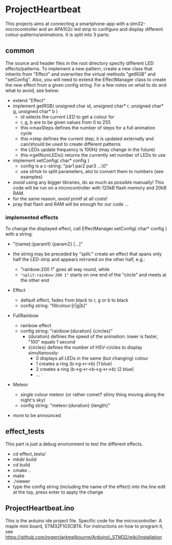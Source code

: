 # ProjectHeartbeat
This projects aims at connecting a smartphone-app with a stm32-microcontroller and an APA102c led
strip to configure and display different colour-patterns/animations. It is split into 3 parts:

## common
The source and header files in the root directory specify different LED effects/patterns. To 
implement a new pattern, create a new class that inherits from "Effect" and overwrites the virtual 
methods "getRGB" and "setConfig". Also, you will need to extend the EffectManager class to create the
new effect from a given config string. For a few notes on what to do and what to avoid, see below:

- extend "Effect"
- implement getRGB( unsigned char id, unsigned char\* r, unsigned char\* g, unsigned char\* b )
  - id selects the current LED to get a colour for
  - r, g, b are to be given values from 0 to 255
  - this->maxSteps defines the number of steps for a full animation cycle
  - this->step defines the current step, it is updated externally and can/should be used to create
	different patterns
  - the LEDs update frequency is 100Hz (may change in the future)
  - this->getNumLEDs() returns the currently set number of LEDs to use
- implement setConfig( char\* config )
  - config is a c-string: "par1 par2 par3 ...\0"
  - use strtok to split parameters, atoi to convert them to numbers (see examples)
- *avoid* using any bigger libraries, do as much as possible manually! This code will be run on a
  microcontroller with 120kB flash memory and 20kB RAM.
- for the same reason, *avoid* printf at all costs!
- pray that flash and RAM will be enough for our code ...

### implemented effects
To change the displayed effect, call EffectManager.setConfig( char\* config ) with a string:

- "{name}:{param1} {param2} [...]"
- the string may be preceded by "split:" create an effect that spans only half the LED-strip and
  appears mirrored on the other half, e.g.:
  - "rainbow:200 1" goes all way round, while
  - `"split:rainbow:200 1"` starts on one end of the "circle" and meets at the other end

- Effect
  - default effect, fades from black to r, g or b to black
  - config string: "fillcolour:[r|g|b]"
- FullRainbow
  - rainbow effect
  - config string: "rainbow:{duration} {circles}"
    - {duration} defines the speed of the animation: lower is faster, "100" equals 1 second
	- {circles} defines the number of HSV-circles to display simultanously:
	  - 0 displays all LEDs in the same (but changing) colour
	  - 1 creates a ring (b->g->r->b) (1 blue)
	  - 2 creates a ring (b->g->r->b->g->r->b) (2 blue)
	  - ...
- Meteor
  - single colour meteor (or rather comet? shiny thing moving along the night's sky)
  - config string: "meteor:{duration} {length}"

- more to be announced


## effect\_tests
This part is just a debug environment to test the different effects.
- cd effect\_tests/
- mkdir build
- cd build
- cmake ..
- make
- ./viewer
- type the config string (including the name of the effect) into the line edit at the top, press
  enter to apply the change

## ProjectHeartbeat.ino
This is the arduino ide project file.
Specific code for the microcontroller: A maple mini board, STM32F103CBT6. For instructions on how to
program it, see https://github.com/rogerclarkmelbourne/Arduino\_STM32/wiki/Installation
